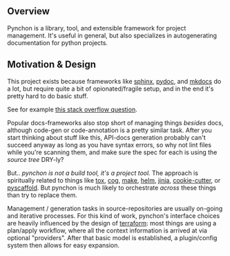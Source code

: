 ## Overview

Pynchon is a library, tool, and extensible framework for project management.  It's useful in general, but also specializes in autogenerating documentation for python projects.

## Motivation & Design

This project exists because frameworks like [sphinx](#), [pydoc](#), and [mkdocs](#) do a lot, but require quite a bit of opionated/fragile setup, and in the end it's pretty hard to do basic stuff.

See for example [this stack overflow question](https://stackoverflow.com/questions/36237477/python-docstrings-to-github-readme-md).

Popular docs-frameworks also stop short of managing things *besides* docs, although code-gen or code-annotation is a pretty similar task.  After you start thinking about stuff like this, API-docs generation probably can't succeed anyway as long as you have syntax errors, so why not lint files while you're scanning them, and make sure the spec for each is using the *source tree* DRY-ly?

But.. *pynchon is not a build tool, it's a project tool.*  The approach is spiritually related to things like [tox](#), [cog](#), [make](#), [helm](#), [jinja](#), [cookie-cutter](#), or [pyscaffold](#).  But pynchon is much likely to orchestrate *across* these things than try to replace them.

Management / generation tasks in source-repositories are usually on-going and iterative processes.  For this kind of work, pynchon's interface choices are heavily influenced by the design of [terraform](#): most things are using a plan/apply workflow, where all the context information is arrived at via optional "providers".  After that basic model is established, a plugin/config system then allows for easy expansion.
